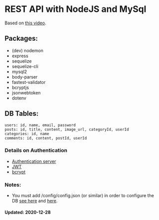 # REST API with NodeJS and MySql

Based on [this video](https://www.youtube.com/watch?v=F1RwUI3p4bI&list=PLG3j59vX4yLHA-wCw7KDP-i0r10ZrckqG&index=4).


## Packages:
- (dev) nodemon
- express
- sequelize
- sequelize-cli
- mysql2
- body-parser
- fastest-validator
- bcryptjs
- jsonwebtoken  
- dotenv



## DB Tables:
```
users: id, name, email, password
posts: id, title, content, image_url, categoryId, userId
categories: id, name
comments: id, content, postId, userId
```


### Details on Authentication
- [Authentication server](https://auth0.com/blog/what-is-an-authentication-server/)
- [JWT](https://scotch.io/tutorials/the-anatomy-of-a-json-web-token)
- [bcrypt](https://codahale.com/how-to-safely-store-a-password/)

### Notes: 
- You must add /config/config.json (or similar) in order to configure the DB [see here](https://sequelize.org/master/manual/migrations.html#configuration) and [here](https://stackoverflow.com/questions/38757728/using-an-enviroment-variable-for-local-sequelize-configuration). 

#### Updated: 2020-12-28